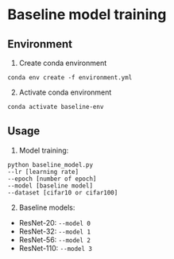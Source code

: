 # Baseline model training


## Environment

1. Create conda environment
```
conda env create -f environment.yml
```

2. Activate conda environment
```
conda activate baseline-env
```

## Usage

1. Model training:
```
python baseline_model.py 
--lr [learning rate] 
--epoch [number of epoch] 
--model [baseline model] 
--dataset [cifar10 or cifar100]
```

2. Baseline models:
- ResNet-20:  ```--model 0  ```
- ResNet-32:  ```--model 1 ```
- ResNet-56:  ```--model 2```
- ResNet-110:  ```--model 3```
